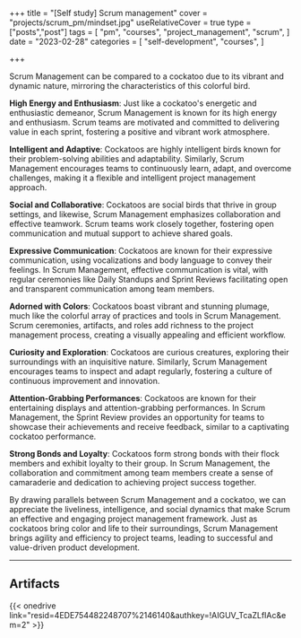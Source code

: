 +++
title = "[Self study] Scrum management"
cover = "projects/scrum_pm/mindset.jpg"
useRelativeCover = true
type = ["posts","post"]
tags = [
    "pm",
    "courses",
    "project_management",
    "scrum",
]
date = "2023-02-28"
categories = [
    "self-development",
    "courses",
]

+++

Scrum Management can be compared to a cockatoo due to its vibrant and dynamic nature, mirroring the characteristics of this colorful bird.

__High Energy and Enthusiasm__: Just like a cockatoo's energetic and enthusiastic demeanor, Scrum Management is known for its high energy and enthusiasm. Scrum teams are motivated and committed to delivering value in each sprint, fostering a positive and vibrant work atmosphere.

__Intelligent and Adaptive__: Cockatoos are highly intelligent birds known for their problem-solving abilities and adaptability. Similarly, Scrum Management encourages teams to continuously learn, adapt, and overcome challenges, making it a flexible and intelligent project management approach.

__Social and Collaborative__: Cockatoos are social birds that thrive in group settings, and likewise, Scrum Management emphasizes collaboration and effective teamwork. Scrum teams work closely together, fostering open communication and mutual support to achieve shared goals.

__Expressive Communication__: Cockatoos are known for their expressive communication, using vocalizations and body language to convey their feelings. In Scrum Management, effective communication is vital, with regular ceremonies like Daily Standups and Sprint Reviews facilitating open and transparent communication among team members.

__Adorned with Colors__: Cockatoos boast vibrant and stunning plumage, much like the colorful array of practices and tools in Scrum Management. Scrum ceremonies, artifacts, and roles add richness to the project management process, creating a visually appealing and efficient workflow.

__Curiosity and Exploration__: Cockatoos are curious creatures, exploring their surroundings with an inquisitive nature. Similarly, Scrum Management encourages teams to inspect and adapt regularly, fostering a culture of continuous improvement and innovation.

__Attention-Grabbing Performances__: Cockatoos are known for their entertaining displays and attention-grabbing performances. In Scrum Management, the Sprint Review provides an opportunity for teams to showcase their achievements and receive feedback, similar to a captivating cockatoo performance.

__Strong Bonds and Loyalty__: Cockatoos form strong bonds with their flock members and exhibit loyalty to their group. In Scrum Management, the collaboration and commitment among team members create a sense of camaraderie and dedication to achieving project success together.

By drawing parallels between Scrum Management and a cockatoo, we can appreciate the liveliness, intelligence, and social dynamics that make Scrum an effective and engaging project management framework. Just as cockatoos bring color and life to their surroundings, Scrum Management brings agility and efficiency to project teams, leading to successful and value-driven product development.

------------------------
## Artifacts

 {{< onedrive link="resid=4EDE754482248707%2146140&authkey=!AIGUV_TcaZLfIAc&em=2" >}}